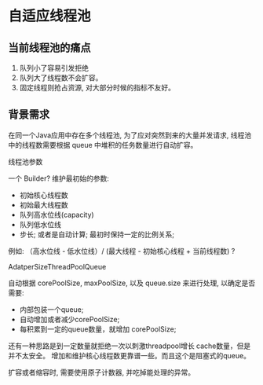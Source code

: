 # 自适应线程池


## 当前线程池的痛点

1. 队列小了容易引发拒绝
2. 队列大了线程数不会扩容。
3. 固定线程则抢占资源, 对大部分时候的指标不友好。

## 背景需求

在同一个Java应用中存在多个线程池, 为了应对突然到来的大量并发请求, 线程池中的线程数需要根据 queue 中堆积的任务数量进行自动扩容。


线程池参数

一个 Builder? 维护最初始的参数:

- 初始核心线程数
- 初始最大线程数
- 队列高水位线(capacity)
- 队列低水位线
- 步长; 或者是自动计算; 最初时保持一定的比例关系;

例如: （高水位线 - 低水位线）/ (最大线程 - 初始核心线程 + 当前线程数) ?


AdatperSizeThreadPoolQueue

自动根据 corePoolSize, maxPoolSize, 以及 queue.size 来进行处理, 以确定是否需要:

- 内部包装一个queue;
- 自动增加或者减少corePoolSize;
- 每积累到一定的queue数量，就增加 corePoolSize;

还有一种思路是到一定数量就拒绝一次以刺激threadpool增长 cache数量，但是并不太安全。
增加和维护核心线程数更靠谱一些。而且这个是阻塞式的queue。

扩容或者缩容时, 需要使用原子计数器, 并吃掉能处理的异常。

